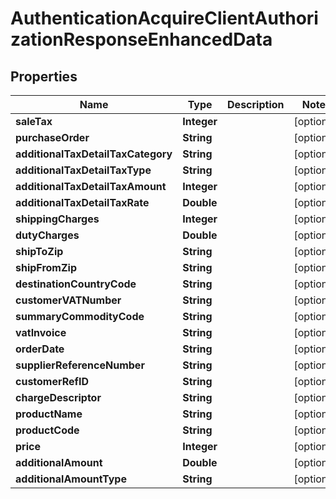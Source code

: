 

# AuthenticationAcquireClientAuthorizationResponseEnhancedData


## Properties

| Name | Type | Description | Notes |
|------------ | ------------- | ------------- | -------------|
|**saleTax** | **Integer** |  |  [optional] |
|**purchaseOrder** | **String** |  |  [optional] |
|**additionalTaxDetailTaxCategory** | **String** |  |  [optional] |
|**additionalTaxDetailTaxType** | **String** |  |  [optional] |
|**additionalTaxDetailTaxAmount** | **Integer** |  |  [optional] |
|**additionalTaxDetailTaxRate** | **Double** |  |  [optional] |
|**shippingCharges** | **Integer** |  |  [optional] |
|**dutyCharges** | **Double** |  |  [optional] |
|**shipToZip** | **String** |  |  [optional] |
|**shipFromZip** | **String** |  |  [optional] |
|**destinationCountryCode** | **String** |  |  [optional] |
|**customerVATNumber** | **String** |  |  [optional] |
|**summaryCommodityCode** | **String** |  |  [optional] |
|**vatInvoice** | **String** |  |  [optional] |
|**orderDate** | **String** |  |  [optional] |
|**supplierReferenceNumber** | **String** |  |  [optional] |
|**customerRefID** | **String** |  |  [optional] |
|**chargeDescriptor** | **String** |  |  [optional] |
|**productName** | **String** |  |  [optional] |
|**productCode** | **String** |  |  [optional] |
|**price** | **Integer** |  |  [optional] |
|**additionalAmount** | **Double** |  |  [optional] |
|**additionalAmountType** | **String** |  |  [optional] |




